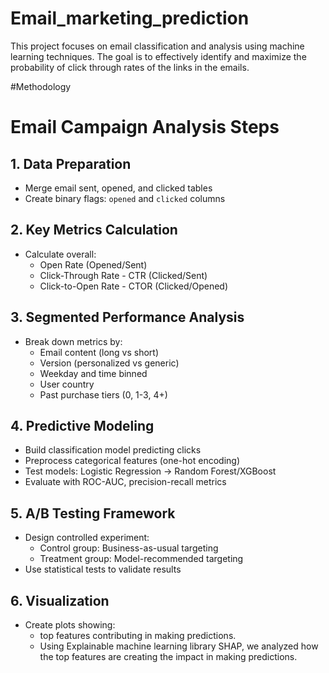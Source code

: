 # Email_marketing_prediction
This project focuses on email classification and analysis using machine learning techniques. The goal is to effectively identify and maximize the probability of click through rates of the links in the emails.

#Methodology
# Email Campaign Analysis Steps

## 1. Data Preparation
- Merge email sent, opened, and clicked tables
- Create binary flags: `opened` and `clicked` columns

## 2. Key Metrics Calculation
- Calculate overall:
  - Open Rate (Opened/Sent)
  - Click-Through Rate - CTR (Clicked/Sent)
  - Click-to-Open Rate - CTOR (Clicked/Opened)

## 3. Segmented Performance Analysis
- Break down metrics by:
  - Email content (long vs short)
  - Version (personalized vs generic)
  - Weekday and time binned
  - User country
  - Past purchase tiers (0, 1-3, 4+)

## 4. Predictive Modeling
- Build classification model predicting clicks
- Preprocess categorical features (one-hot encoding)
- Test models: Logistic Regression → Random Forest/XGBoost
- Evaluate with ROC-AUC, precision-recall metrics

## 5. A/B Testing Framework
- Design controlled experiment:
  - Control group: Business-as-usual targeting
  - Treatment group: Model-recommended targeting
- Use statistical tests to validate results

## 6. Visualization
- Create plots showing:
  - top features contributing in making predictions.
  - Using Explainable machine learning library SHAP, we analyzed how the top features are creating the impact in making predictions.

